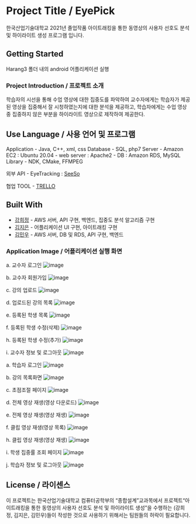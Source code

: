 # Project Title / EyePick

한국산업기술대학교 2021년 졸업작품
아이트래킹을 통한 동영상의 사용자 선호도 분석 및 하이라이트 생성 프로그램 입니다.


## Getting Started

Harang3 폴더 내의 android 어플리케이션 실행


### Project Introduction / 프로젝트 소개

학습자의 시선을 통해 수업 영상에 대한 집중도를 파악하여 교수자에게는 학습자가 제공된 영상을 집중해서 잘 시청하였는지에 대한 분석을 제공하고, 학습자에게는 수업 영상 중 집중하지 않은 부분을 하이라이트 영상으로 제작하여 제공한다.


## Use Language / 사용 언어 및 프로그램

Application - Java, C++, xml, css
Database - SQL, php7
Server - Amazon EC2 : Ubuntu 20.04
       - web server :  Apache2
       - DB : Amazon RDS, MySQL
Library - NDK, CMake, FFMPEG

외부 API - EyeTracking : [SeeSo](https://www.seeso.io/)

협업 TOOL - [TRELLO](https://trello.com/b/jbhhNMDq/harang)


## Built With

* [강희정](https://github.com/Heejeong01110) - AWS 서버, API 구현, 백엔드, 집중도 분석 알고리즘 구현
* [김지은](https://github.com/Heejeong01110) - 어플리케이션 UI 구현, 아이트래킹 구현
* [김민우](https://github.com/Heejeong01110) - AWS 서버, DB 및 RDS, API 구현, 백엔드


### Application Image / 어플리케이션 실행 화면

a. 교수자 로그인 
![image](https://user-images.githubusercontent.com/48792627/122626722-f2d47f00-d0e6-11eb-94b9-9c796328dc2a.png)

b. 교수자 회원가입
![image](https://user-images.githubusercontent.com/48792627/122626723-f49e4280-d0e6-11eb-8690-2697cf7a3ef1.png)

c. 강의 업로드
![image](https://user-images.githubusercontent.com/48792627/122626727-f7993300-d0e6-11eb-95d4-093a320b4991.png)

d. 업로드된 강의 목록
![image](https://user-images.githubusercontent.com/48792627/122626729-fa942380-d0e6-11eb-954d-7e818440878b.png)

e. 등록된 학생 목록
![image](https://user-images.githubusercontent.com/48792627/122626737-fec04100-d0e6-11eb-893a-089d076f47e2.png)

f. 등록된 학생 수정(삭제)
![image](https://user-images.githubusercontent.com/48792627/122626738-008a0480-d0e7-11eb-8c10-90635998e145.png)

h. 등록된 학생 수정(추가)
![image](https://user-images.githubusercontent.com/48792627/122626741-04b62200-d0e7-11eb-946f-d925b4460aa0.png)

i. 교수자 정보 및 로그아웃 
![image](https://user-images.githubusercontent.com/48792627/122626743-067fe580-d0e7-11eb-965d-42f951bc29c4.png)



a. 학습자 로그인 
![image](https://user-images.githubusercontent.com/48792627/122626750-0aac0300-d0e7-11eb-81ec-53295a753a55.png)

b. 강의 목록화면
![image](https://user-images.githubusercontent.com/48792627/122626754-0da6f380-d0e7-11eb-8bb3-9eff847bd6e2.png)

c. 초점조절 페이지
![image](https://user-images.githubusercontent.com/48792627/122626758-10a1e400-d0e7-11eb-9b72-1deb7a7cb9b0.png)

d. 전체 영상 재생(영상 다운로드)
![image](https://user-images.githubusercontent.com/48792627/122626762-13043e00-d0e7-11eb-95ef-d7a936fe09ae.png)


e. 전체 영상 재생(영상 재생)
![image](https://user-images.githubusercontent.com/48792627/122626764-15669800-d0e7-11eb-954f-14c33cc79f70.png)

f. 클립 영상 재생(영상 목록)
![image](https://user-images.githubusercontent.com/48792627/122626766-17305b80-d0e7-11eb-833a-65d4e3baf043.png)

h. 클립 영상 재생(영상 재생)
![image](https://user-images.githubusercontent.com/48792627/122626775-1992b580-d0e7-11eb-929f-2992c20e6b86.png)

i. 학생 집중률 조회 페이지
![image](https://user-images.githubusercontent.com/48792627/122626778-1b5c7900-d0e7-11eb-9330-dac69b4499d9.png)

j. 학습자 정보 및 로그아웃 
![image](https://user-images.githubusercontent.com/48792627/122626782-1f889680-d0e7-11eb-9eed-857ced4e11bd.png)



## License / 라이센스

이 프로젝트는 한국산업기술대학교 컴퓨터공학부의 “종합설계”교과목에서 프로젝트“아이트래킹을 통한 동영상의 사용자 선호도 분석 및 하이라이트 생성”을 수행하는 (강희정, 김지은, 김민우)들이 작성한 것으로 사용하기 위해서는 팀원들의 허락이 필요합니다.

